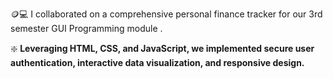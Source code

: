 🪙💻 I collaborated on a comprehensive personal finance tracker for our 3rd semester GUI Programming module . 

❇️ <b>Leveraging HTML, CSS, and JavaScript, we implemented secure user authentication, interactive data visualization, and responsive design. </b>
